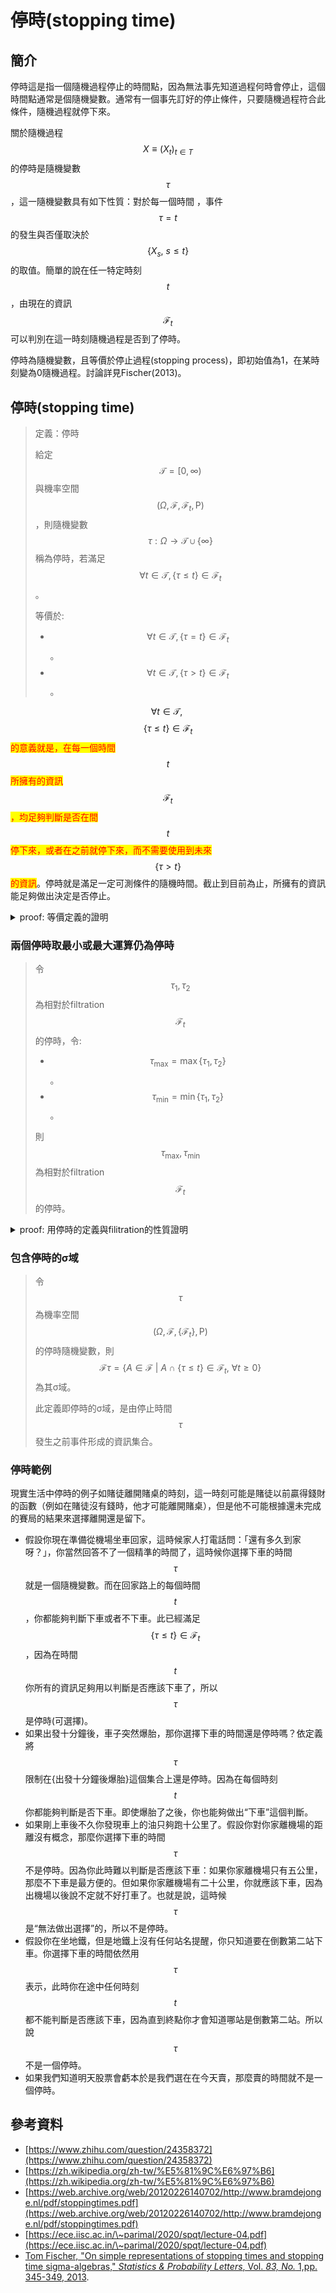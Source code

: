 # 停時(stopping time)

## 簡介

停時這是指一個隨機過程停止的時間點，因為無法事先知道過程何時會停止，這個時間點通常是個隨機變數。通常有一個事先訂好的停止條件，只要隨機過程符合此條件，隨機過程就停下來。

關於隨機過程$$X\equiv (X_t)_{t \in T}$$的停時是隨機變數$$\tau$$ ，這一隨機變數具有如下性質：對於每一個時間 ，事件 $$\tau=t$$ 的發生與否僅取決於$$\{X_s, ~ s \leq t\}$$ 的取值。簡單的說在任一特定時刻$$t$$，由現在的資訊$$\mathcal{F}_t$$可以判別在這一時刻隨機過程是否到了停時。

停時為隨機變數，且等價於停止過程(stopping process)，即初始值為1，在某時刻變為0隨機過程。討論詳見Fischer(2013)。

## 停時(stopping time)

> 定義：停時
>
> 給定$$\mathcal{T}=[0, \infty)$$與機率空間$$(\Omega, \mathcal{F}, \mathcal{F}_t, \mathrm{P})$$，則隨機變數$$\tau: \Omega\rightarrow \mathcal{T} \cup \{\infty\}$$稱為停時，若滿足$$\forall t \in \mathcal{T}, \{ \tau \leq t \} \in \mathcal{F}_t$$。
>
> 等價於:
>
> * $$\forall t \in \mathcal{T}, \{\tau = t\} \in \mathcal{F}_t$$。
> * $$\forall t \in \mathcal{T}, \{\tau > t\} \in \mathcal{F}_t$$。

$$\forall t \in \mathcal{T}, ~$$$$\{\tau \leq t\} \in \mathcal{F}_t$$<mark style="color:red;">的意義就是，在每一個時間</mark>$$t$$<mark style="color:red;">所擁有的資訊</mark>$$\mathcal{F}_t$$<mark style="color:red;">，均足夠判斷是否在間</mark>$$t$$<mark style="color:red;">停下來，或者在之前就停下來，而不需要使用到未來</mark>$$\{\tau > t\}$$<mark style="color:red;">的資訊</mark>。停時就是滿足一定可測條件的隨機時間。截止到目前為止，所擁有的資訊能足夠做出決定是否停止。

<details>

<summary>proof: 等價定義的證明</summary>

\=> 由$$\{ \tau = t \} \in \mathcal{F}_t \Rightarrow  \{ \tau \leq t \} \in \mathcal{F}_t$$

因為$$\forall t \in \mathcal{T}, ~\{ \tau = t \} \in \mathcal{F}_t$$

因此得$$\forall t \in \mathcal{T}, ~ \forall s \leq t, ~ \{\tau = s\} \in \mathcal{F}_s$$

由於$$\forall s \leq t, ~ \mathcal{F}_s \subseteq \mathcal{F}_t$$，因此$$\forall t \in \mathcal{T}, ~ \forall s \leq t, ~ \{\tau = s\} \in \mathcal{F}_t$$

由於σ域元素的可數聯集或交集仍為其元素，其實數的區間可表示為可數集合的聯集或交集，因此$$\forall t \in \mathcal{T}, ~ \bigcup_{s \leq t} \{ \tau = s\} \in \mathcal{F}_t$$

所以 $$\forall t \in \mathcal{T}, \{\tau \leq t\} \in \mathcal{F}_t$$

(QED)

<= 由$$\{ \tau \leq t \} \in \mathcal{F}_t \Rightarrow \{ \tau = t \} \in \mathcal{F}_t$$

因為$$\{ \tau \leq t\} = \{\tau < t \} \cup \{\tau = t\} \in \mathcal{F}_t$$且$$S_t \equiv \{\tau < t\} = \bigcup_{s < t}\{\tau =s \}  \in \mathcal{F}_t$$

可得$$\displaystyle  \begin{aligned} \{\tau = t\} & = \{\tau \leq t\} - S_t \\ & = \{\tau \leq t\} \cap S_t^c \\ & = \{\{\tau \leq  t\} \cup S\}^c \in \mathcal{F}_t  \end{aligned}$$

(QED)



</details>

### 兩個停時取最小或最大運算仍為停時

> 令$$\tau_1, \tau_2$$為相對於filtration $$\mathcal{F}_t$$的停時，令:
>
> * $$\tau_{\max} = \max\{ \tau_1, \tau_2\}$$。
> * $$\tau_{\min} = \min\{\tau_1, \tau_2\}$$。
>
> 則$$\tau_{\max}, \tau_{\min}$$為相對於filtration $$\mathcal{F}_t$$的停時。

<details>

<summary>proof: 用停時的定義與filitration的性質證明</summary>

max

$$\{\tau_{\max} = t\}$$可能是因為$$\tau_1 \geq \tau_2$$而得到$$\{\tau_1 = t\}$$或是$$\tau _1 \leq \tau_2$$得到$$\{\tau_2 = t\}$$。

因此$$\{\tau_{\max} = t\}  =  [\{\tau_{1} = t\} \cap \{\tau_{2} \leq  t\}] \cup  [\{\tau_{1} \leq t\} \cap \{\tau_{2} =  t\}]$$

因為由停時定義得$$\{\tau_{1} = t\} \in \mathcal{F}_t$$且$$\{\tau_{2} \leq t\} \in \mathcal{F}_t$$且σ域內元素任意交集仍為其元素，因此$$[\{\tau_{1} = t\} \cap \{\tau_{2} \leq  t\}] \in \mathcal{F}_t$$。

同理可得$$[\{\tau_{1} \leq t\} \cap \{\tau_{2} =  t\}] \in \mathcal{F}_t$$

因此$$\{\tau_{\max} = t\}  =  [\{\tau_{1} = t\} \cap \{\tau_{2} \leq  t\}] \cup  [\{\tau_{1} \leq t\} \cap \{\tau_{2} =  t\}] \in \mathcal{F}_t, ~ \forall t \in \mathcal{T}$$

(QED)

min

$$\{\tau_{\min} = t\}$$可能是$$\tau_1 \leq \tau_2$$得到$$\{\tau_1 = t\}$$或是$$\tau _1 \geq \tau_2$$得到$$\{\tau_2 = t\}$$。

由於停時不能依賴於未來的資訊，因此再拆解為$$\tau_1 < \tau_2$$得到$$\{\tau_1 = t\}$$，$$\tau _1 > \tau_2$$得到$$\{\tau_2 = t\}$$，或者兩者相同$$\tau_1 = \tau_2$$得$$\{\tau_1 = t\} \cap \{\tau_2=t\}$$

因此$$\{\tau_{\min} = t\}  =  [\{\tau_{1} = t\} \cap \{\tau_{2} > t\}] \cup  [\{\tau_{1} > t\} \cap \{\tau_{2} =  t\}] \cup  [\{\tau_{1} = t\} \cap \{\tau_{2} =  t\}]$$

等號右側所有集合都是$$\mathcal{F}_t$$的元素，且σ域內元素任意交(聯集)集仍為其元素，因此$$\{\tau_{\min} = t\} ~\forall t \in \mathcal{T}$$。

(QED)

</details>

### 包含停時的σ域

> 令$$\tau$$為機率空間$$(\Omega, \mathcal{F}, \{\mathcal{F}_t\}, \mathrm{P})$$的停時隨機變數，則$$\mathcal{F}\tau =\{ A \in \mathcal{F} ~|~ A \cap \{\tau \leq t \} \in \mathcal{F}_t, ~ \forall t \geq 0\}$$為其σ域。
>
> 此定義即停時的σ域，是由停止時間$$\tau$$發生之前事件形成的資訊集合。



### 停時範例

現實生活中停時的例子如賭徒離開賭桌的時刻，這一時刻可能是賭徒以前贏得錢財的函數（例如在賭徒沒有錢時，他才可能離開賭桌），但是他不可能根據還未完成的賽局的結果來選擇離開還是留下。

* 假設你現在準備從機場坐車回家，這時候家人打電話問：「還有多久到家呀？」，你當然回答不了一個精準的時間了，這時候你選擇下車的時間$$\tau$$就是一個隨機變數。而在回家路上的每個時間$$t$$ ，你都能夠判斷下車或者不下車。此已經滿足$$\{\tau \leq t \} \in \mathcal{F}_t$$，因為在時間$$t$$你所有的資訊足夠用以判斷是否應該下車了，所以$$\tau$$是停時(可選擇)。
* 如果出發十分鐘後，車子突然爆胎，那你選擇下車的時間還是停時嗎？依定義將$$\tau$$限制在{出發十分鐘後爆胎}這個集合上還是停時。因為在每個時刻$$t$$你都能夠判斷是否下車。即使爆胎了之後，你也能夠做出“下車”這個判斷。
* 如果剛上車後不久你發現車上的油只夠跑十公里了。假設你對你家離機場的距離沒有概念，那麼你選擇下車的時間 $$\tau$$不是停時。因為你此時難以判斷是否應該下車：如果你家離機場只有五公里，那麼不下車是最方便的。但如果你家離機場有二十公里，你就應該下車，因為出機場以後說不定就不好打車了。也就是說，這時候$$\tau$$ 是“無法做出選擇”的，所以不是停時。
* 假設你在坐地鐵，但是地鐵上沒有任何站名提醒，你只知道要在倒數第二站下車。你選擇下車的時間依然用$$\tau$$表示，此時你在途中任何時刻$$t$$ 都不能判斷是否應該下車，因為直到終點你才會知道哪站是倒數第二站。所以說$$\tau$$不是一個停時。
* 如果我們知道明天股票會虧本於是我們選在在今天賣，那麼賣的時間就不是一個停時。



## 參考資料

* [https://www.zhihu.com/question/24358372](https://www.zhihu.com/question/24358372)
* [https://zh.wikipedia.org/zh-tw/%E5%81%9C%E6%97%B6](https://zh.wikipedia.org/zh-tw/%E5%81%9C%E6%97%B6)
* [https://web.archive.org/web/20120226140702/http://www.bramdejonge.nl/pdf/stoppingtimes.pdf](https://web.archive.org/web/20120226140702/http://www.bramdejonge.nl/pdf/stoppingtimes.pdf)
* [https://ece.iisc.ac.in/\~parimal/2020/spqt/lecture-04.pdf](https://ece.iisc.ac.in/\~parimal/2020/spqt/lecture-04.pdf)
* [Tom Fischer, "On simple representations of stopping times and stopping time sigma-algebras," _Statistics & Probability Letters_, Vol. _83, No._ 1,pp. 345-349, 2013](https://doi.org/10.1016/j.spl.2012.09.024).
